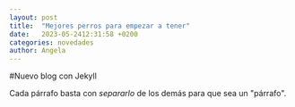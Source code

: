 ```yaml
---
layout: post
title:  "Mejores perros para empezar a tener"
date:   2023-05-2412:31:58 +0200
categories: novedades
author: Angela
---
```


#Nuevo blog con Jekyll

Cada párrafo basta con *separarlo* de los demás para que sea un "párrafo".
